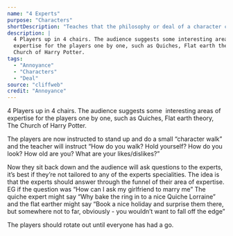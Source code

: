 ```yaml
---
name: "4 Experts"
purpose: "Characters"
shortDescription: "Teaches that the philosophy or deal of a character can simply be an area of interest of obsession"
description: |
  4 Players up in 4 chairs. The audience suggests some interesting areas of
  expertise for the players one by one, such as Quiches, Flat earth theory, The
  Church of Harry Potter.
tags:
  - "Annoyance"
  - "Characters"
  - "Deal"
source: "cliffweb"
credit: "Annoyance"
---
```


4 Players up in 4 chairs. The audience suggests some  interesting areas of expertise for the players one by one, such as Quiches, Flat earth theory, The Church of Harry Potter.

The players are now instructed to stand up and do a small “character walk” and the teacher will instruct “How do you walk? Hold yourself? How do you look? How old are you? What are your likes/dislikes?”

Now they sit back down and the audience will ask questions to the experts, it’s best if they’re not tailored to any of the experts specialities. The idea is that the experts should answer through the funnel of their area of expertise. EG if the question was “How can I ask my girlfriend to marry me” The quiche expert might say “Why bake the ring in to a nice Quiche Lorraine” and the flat earther might say “Book a nice holiday and surprise them there, but somewhere not to far, obviously - you wouldn’t want to fall off the edge”

The players should rotate out until everyone has had a go.
